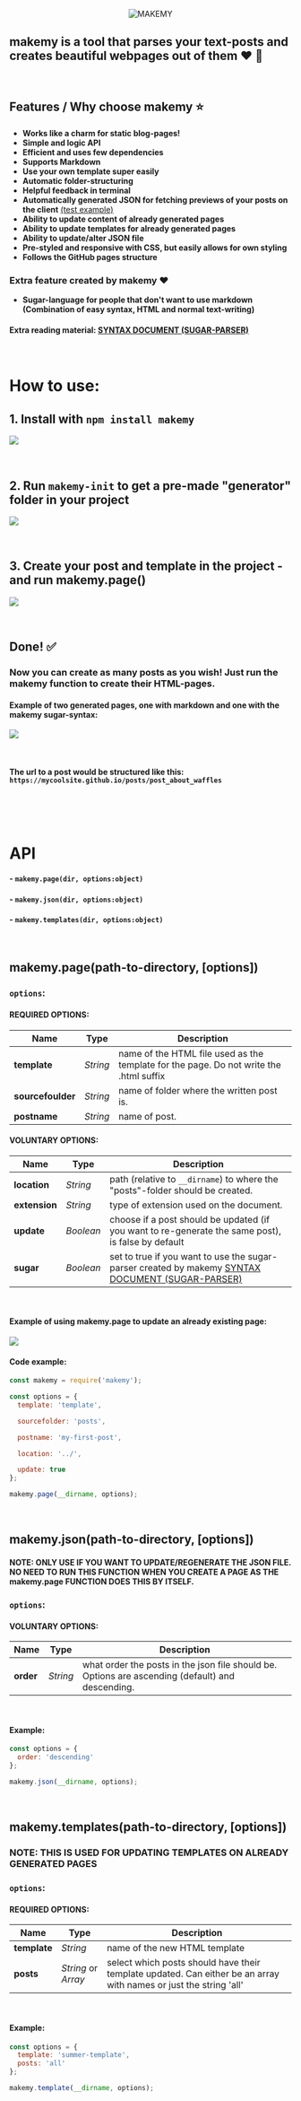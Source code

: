 <p align="center">
<img src="/media/makemy.png" alt="MAKEMY">
</p>

## makemy is a tool that parses your text-posts and creates beautiful webpages out of them :heart: 📄

&nbsp;

## Features / Why choose makemy ⭐

- **Works like a charm for static blog-pages!**
- **Simple and logic API**
- **Efficient and uses few dependencies**
- **Supports Markdown**
- **Use your own template super easily**
- **Automatic folder-structuring**
- **Helpful feedback in terminal**
- **Automatically generated JSON for fetching previews of your posts on the client** [(test example)](/test/client.js)
- **Ability to update content of already generated pages**
- **Ability to update templates for already generated pages**
- **Ability to update/alter JSON file**
- **Pre-styled and responsive with CSS, but easily allows for own styling**
- **Follows the GitHub pages structure**

### Extra feature created by makemy :heart:

- **Sugar-language for people that don't want to use markdown (Combination of easy syntax, HTML and normal text-writing)**

#### Extra reading material: [SYNTAX DOCUMENT (SUGAR-PARSER)](/SYNTAX-DOCUMENT.md)

&nbsp;

# How to use:

## 1️. Install with `npm install makemy`

![](media/npm-install.gif)

&nbsp;

## 2️. Run `makemy-init` to get a pre-made "generator" folder in your project

![](media/makemy-init.gif)

&nbsp;

## 3. Create your post and template in the project - and run makemy.page()

![](media/createpage.gif)

&nbsp;

## Done! ✅

### Now you can create as many posts as you wish! Just run the makemy function to create their HTML-pages.

#### Example of two generated pages, one with markdown and one with the makemy sugar-syntax:

![](media/page-example.gif)

&nbsp;

#### The url to a post would be structured like this: `https://mycoolsite.github.io/posts/post_about_waffles`

&nbsp;

&nbsp;

# API

#### - **``makemy.page(dir, options:object)``**

#### - **``makemy.json(dir, options:object)``**

#### - **``makemy.templates(dir, options:object)``**

&nbsp;

## makemy.page(path-to-directory, [options])

### `options`:

#### REQUIRED OPTIONS:

| Name              | Type     | Description                                                                            |
| ----------------- | -------- | -------------------------------------------------------------------------------------- |
| **template**      | _String_ | name of the HTML file used as the template for the page. Do not write the .html suffix |
| **sourcefoulder** | _String_ | name of folder where the written post is.                                              |
| **postname**      | _String_ | name of post.                                                                          |

#### VOLUNTARY OPTIONS:

| Name          | Type      | Description                                                                                                             |
| ------------- | --------- | ----------------------------------------------------------------------------------------------------------------------- |
| **location**  | _String_  | path (relative to `__dirname`) to where the "posts"-folder should be created.                                           |
| **extension** | _String_  | type of extension used on the document.                                                                                 |
| **update**    | _Boolean_ | choose if a post should be updated (if you want to re-generate the same post), is false by default                      |
| **sugar**     | _Boolean_ | set to true if you want to use the sugar-parser created by makemy [SYNTAX DOCUMENT (SUGAR-PARSER)](/SYNTAX-DOCUMENT.md) |

&nbsp;

#### Example of using makemy.page to update an already existing page:

![](media/update-example.gif)

#### Code example:

```js
const makemy = require('makemy');

const options = {
  template: 'template',

  sourcefolder: 'posts',

  postname: 'my-first-post',

  location: '../',

  update: true
};

makemy.page(__dirname, options);
```

&nbsp;

## makemy.json(path-to-directory, [options])

#### NOTE: ONLY USE IF YOU WANT TO UPDATE/REGENERATE THE JSON FILE. NO NEED TO RUN THIS FUNCTION WHEN YOU CREATE A PAGE AS THE makemy.page FUNCTION DOES THIS BY ITSELF.

### `options`:

#### VOLUNTARY OPTIONS:

| Name      | Type     | Description                                                                                      |
| --------- | -------- | ------------------------------------------------------------------------------------------------ |
| **order** | _String_ | what order the posts in the json file should be. Options are ascending (default) and descending. |

&nbsp;

#### Example:

```js
const options = {
  order: 'descending'
};

makemy.json(__dirname, options);
```

&nbsp;

## makemy.templates(path-to-directory, [options])

### NOTE: THIS IS USED FOR UPDATING TEMPLATES ON ALREADY GENERATED PAGES

### `options`:

#### REQUIRED OPTIONS:

| Name         | Type     | Description                   |
| ------------ | -------- | ----------------------------- |
| **template** | _String_ | name of the new HTML template |
| **posts**    |_String_ or _Array_ | select which posts should have their template updated. Can either be an array with names or just the string 'all'|

&nbsp;

#### Example:

```js
const options = {
  template: 'summer-template',
  posts: 'all'
};

makemy.template(__dirname, options);
```

&nbsp;
